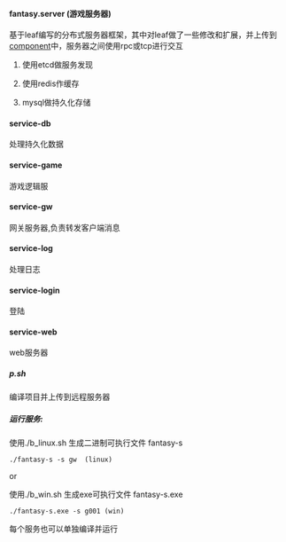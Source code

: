 #### fantasy.server (游戏服务器)
基于leaf编写的分布式服务器框架，其中对leaf做了一些修改和扩展，并上传到[component](https://github.com/Irfish/component)中，服务器之间使用rpc或tcp进行交互

1. 使用etcd做服务发现

2. 使用redis作缓存

3. mysql做持久化存储

#### service-db
处理持久化数据
#### service-game
游戏逻辑服
#### service-gw
网关服务器,负责转发客户端消息
#### service-log
处理日志
#### service-login
登陆
#### service-web
web服务器

##### p.sh
编译项目并上传到远程服务器


##### 运行服务:

使用./b_linux.sh  生成二进制可执行文件 fantasy-s

    ./fantasy-s -s gw  (linux)
    
   or
   
 使用./b_win.sh 生成exe可执行文件 fantasy-s.exe
 
    ./fantasy-s.exe -s g001 (win)
    

每个服务也可以单独编译并运行


          


        



